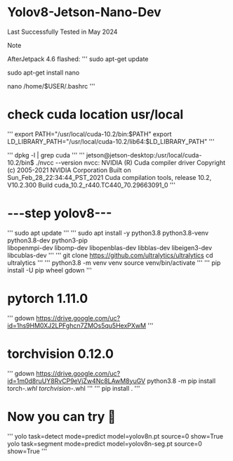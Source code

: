 # Yolov8-Jetson-Nano-Dev
Last Successfully Tested in May 2024
>[!NOTE]
AfterJetpack 4.6 flashed:
'''
sudo apt-get update

sudo apt-get install nano

nano /home/$USER/.bashrc
'''

# check cuda location usr/local
'''
export PATH="/usr/local/cuda-10.2/bin:$PATH"
export LD_LIBRARY_PATH="/usr/local/cuda-10.2/lib64:$LD_LIBRARY_PATH"
'''

'''
dpkg -l | grep cuda
'''
'''
jetson@jetson-desktop:/usr/local/cuda-10.2/bin$ ./nvcc --version
nvcc: NVIDIA (R) Cuda compiler driver
Copyright (c) 2005-2021 NVIDIA Corporation
Built on Sun_Feb_28_22:34:44_PST_2021
Cuda compilation tools, release 10.2, V10.2.300
Build cuda_10.2_r440.TC440_70.29663091_0
'''
# ---step yolov8---
'''
sudo apt update
'''
'''
sudo apt install -y python3.8 python3.8-venv python3.8-dev python3-pip \
libopenmpi-dev libomp-dev libopenblas-dev libblas-dev libeigen3-dev libcublas-dev
'''
'''
git clone https://github.com/ultralytics/ultralytics
cd ultralytics
'''
'''
python3.8 -m venv venv
source venv/bin/activate
'''
'''
pip install -U pip wheel gdown
'''

# pytorch 1.11.0
'''
gdown https://drive.google.com/uc?id=1hs9HM0XJ2LPFghcn7ZMOs5qu5HexPXwM
'''
# torchvision 0.12.0
'''
gdown https://drive.google.com/uc?id=1m0d8ruUY8RvCP9eVjZw4Nc8LAwM8yuGV
python3.8 -m pip install torch-*.whl torchvision-*.whl
'''
'''
pip install .
'''

# Now you can try :scroll:
'''
yolo task=detect mode=predict model=yolov8n.pt source=0 show=True
yolo task=segment mode=predict model=yolov8n-seg.pt source=0 show=True
'''
